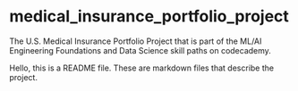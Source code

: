 # medical_insurance_portfolio_project
 The U.S. Medical Insurance Portfolio Project that is part of the ML/AI Engineering Foundations and Data Science skill paths on codecademy.

Hello, this is a README file. These are markdown files that describe the project.